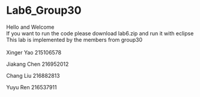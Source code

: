 # Lab6_Group30
Hello and Welcome <br>
If you want to run the code please download lab6.zip and run it with eclipse<br>
This lab is implemented by the members from group30<br>
<br>
Xinger Yao 215106578

Jiakang Chen 216952012

Chang Liu 216882813

Yuyu Ren 216537911
